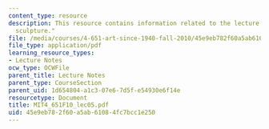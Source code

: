 ```yaml
---
content_type: resource
description: This resource contains information related to the lecture "abstract expressionist
  sculpture."
file: /media/courses/4-651-art-since-1940-fall-2010/45e9eb782f60a5ab61084fc7bcc1e250_MIT4_651F10_lec05.pdf
file_type: application/pdf
learning_resource_types:
- Lecture Notes
ocw_type: OCWFile
parent_title: Lecture Notes
parent_type: CourseSection
parent_uid: 1d654804-a1c3-07e6-7d5f-e54930e6f14e
resourcetype: Document
title: MIT4_651F10_lec05.pdf
uid: 45e9eb78-2f60-a5ab-6108-4fc7bcc1e250
---
```

